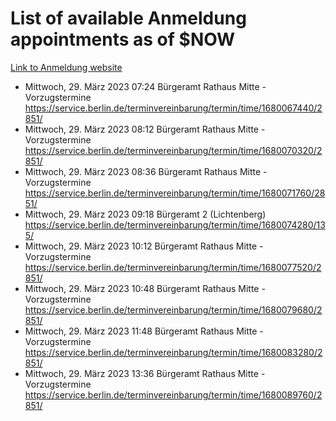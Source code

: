 # List of available Anmeldung appointments as of $NOW
[Link to Anmeldung website](https://service.berlin.de/terminvereinbarung/termin/tag.php?termin=1&anliegen[]=120686&dienstleisterlist=122210,122217,327316,122219,327312,122227,327314,122231,327346,122243,327348,122254,122252,329742,122260,329745,122262,329748,122271,327278,122273,327274,122277,327276,330436,122280,327294,122282,327290,122284,327292,122291,327270,122285,327266,122286,327264,122296,327268,150230,329760,122297,327286,122294,327284,122312,329763,122314,329775,122304,327330,122311,327334,122309,327332,317869,122281,327352,122279,329772,122283,122276,327324,122274,327326,122267,329766,122246,327318,122251,327320,122257,327322,122208,327298,122226,327300&herkunft=http%3A%2F%2Fservice.berlin.de%2Fdienstleistung%2F120686%2F)
- Mittwoch, 29. März 2023 07:24 Bürgeramt Rathaus Mitte - Vorzugstermine https://service.berlin.de/terminvereinbarung/termin/time/1680067440/2851/
- Mittwoch, 29. März 2023 08:12 Bürgeramt Rathaus Mitte - Vorzugstermine https://service.berlin.de/terminvereinbarung/termin/time/1680070320/2851/
- Mittwoch, 29. März 2023 08:36 Bürgeramt Rathaus Mitte - Vorzugstermine https://service.berlin.de/terminvereinbarung/termin/time/1680071760/2851/
- Mittwoch, 29. März 2023 09:18 Bürgeramt 2 (Lichtenberg) https://service.berlin.de/terminvereinbarung/termin/time/1680074280/135/
- Mittwoch, 29. März 2023 10:12 Bürgeramt Rathaus Mitte - Vorzugstermine https://service.berlin.de/terminvereinbarung/termin/time/1680077520/2851/
- Mittwoch, 29. März 2023 10:48 Bürgeramt Rathaus Mitte - Vorzugstermine https://service.berlin.de/terminvereinbarung/termin/time/1680079680/2851/
- Mittwoch, 29. März 2023 11:48 Bürgeramt Rathaus Mitte - Vorzugstermine https://service.berlin.de/terminvereinbarung/termin/time/1680083280/2851/
- Mittwoch, 29. März 2023 13:36 Bürgeramt Rathaus Mitte - Vorzugstermine https://service.berlin.de/terminvereinbarung/termin/time/1680089760/2851/
